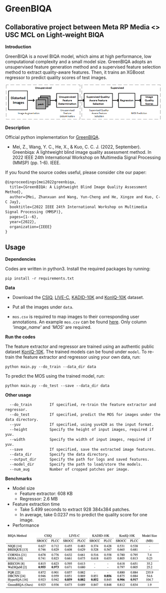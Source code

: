 # GreenBIQA

## Collaborative project between Meta RP Media <> USC MCL on Light-weight BIQA

**Introduction**

GreenBIQA is a novel BIQA model, which aims at high performance, low computational complexity and a small model size. GreenBIQA adopts an unsupervised feature generation method and a supervised feature selection method to extract quality-aware features. Then, it trains an XGBoost regressor to predict quality scores of test images.

![image](./figures/GreenIQA-pipeline.png)

**Description**

Official python implementation for [GreenBIQA]([https://arxiv.org/abs/2206.14400](https://ieeexplore.ieee.org/abstract/document/9948927?casa_token=5P6D4gqVUfEAAAAA:J5J3QE3w61RurD9HBzPlwJlc_g9dmshZKcIj-gecQWH_E27R0459whsxtMOwcuQ5G-jAKnQg)).

- Mei, Z., Wang, Y. C., He, X., & Kuo, C. C. J. (2022, September). Greenbiqa: A lightweight blind image quality assessment method. In 2022 IEEE 24th International Workshop on Multimedia Signal Processing (MMSP) (pp. 1-6). IEEE.

If you found the source codes useful, please consider cite our paper:

```
@inproceedings{mei2022greenbiqa,
  title={GreenBIQA: A Lightweight Blind Image Quality Assessment Method},
  author={Mei, Zhanxuan and Wang, Yun-Cheng and He, Xingze and Kuo, C-C Jay},
  booktitle={2022 IEEE 24th International Workshop on Multimedia Signal Processing (MMSP)},
  pages={1--6},
  year={2022},
  organization={IEEE}
}
```


## Usage

**Dependencies**

Codes are written in python3. Install the required packages 
by running:

    pip install -r requirements.txt

**Data**

- Download the [CSIQ](https://qualinet.github.io/databases/image/categorical_image_quality_csiq_database/), [LIVE-C](https://live.ece.utexas.edu/research/ChallengeDB/index.html), [KADID-10K](http://database.mmsp-kn.de/kadid-10k-database.html) and [KonIQ-10K](http://database.mmsp-kn.de/koniq-10k-database.html) dataset.

- Put all the images under ``data``.

- ``mos.csv`` is required to map images to their corresponding 
  user annotations. An example ``mos.csv`` can be found 
  [here](data/test/mos.csv). Only column *'image_name'* and 
  *'MOS'* are required.

**Run the codes**

The feature extractor and regressor are trained using an
authentic public dataset 
[KonIQ-10K](http://database.mmsp-kn.de/koniq-10k-database.html).
The trained models can be found under ``model``.
To re-train the feature extractor and regressor using your 
own data, run:

    python main.py --do_train --data_dir data

To predict the MOS using the trained model, run:

    python main.py --do_test --save --data_dir data

**Other usage**

```
  --do_train        If specified, re-train the feature extractor and regressor.
  --do_test         If specified, predict the MOS for images under the data directory.
  --yuv             If specified, using yuv420 as the input format.
  --height          Specify the height of input images, required if yuv.
  --width           Specify the width of input images, required if yuv.
  --save            If specified, save the extracted image features.
  --data_dir        Specify the data directory.
  --output_dir      Specify the path for logs and saved features.
  --model_dir       Specify the path to load/store the models. 
  --num_aug         Number of cropped patches per image.
```

**Benchmarks**

- Model size
    - Feature extractor: 608 KB 
    - Regressor: 2.6 MB
- Feature extraction time
    - Take 5.499 seconds to extract 928 384x384 patches.
    - In average, take 0.0237 ms to predict the quality score for one image.
- Performance
    
![image](./figures/benchmark.png)
